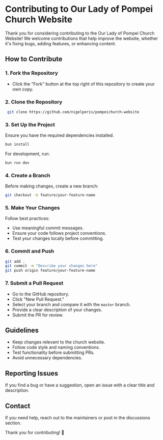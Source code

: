 # Contributing to Our Lady of Pompei Church Website

Thank you for considering contributing to the Our Lady of Pompei Church Website! We welcome contributions that help improve the website, whether it's fixing bugs, adding features, or enhancing content.

## How to Contribute

### 1. Fork the Repository
- Click the "Fork" button at the top right of this repository to create your own copy.

### 2. Clone the Repository
```sh
 git clone https://github.com/nigelperis/pompeichurch-website
```

### 3. Set Up the Project
Ensure you have the required dependencies installed.

```sh
bun install
```

For development, run:
```sh
bun run dev
```

### 4. Create a Branch
Before making changes, create a new branch:
```sh
git checkout -b feature/your-feature-name
```

### 5. Make Your Changes
Follow best practices:
- Use meaningful commit messages.
- Ensure your code follows project conventions.
- Test your changes locally before committing.

### 6. Commit and Push
```sh
git add .
git commit -m "Describe your changes here"
git push origin feature/your-feature-name
```

### 7. Submit a Pull Request
- Go to the GitHub repository.
- Click "New Pull Request."
- Select your branch and compare it with the `master` branch.
- Provide a clear description of your changes.
- Submit the PR for review.

## Guidelines
- Keep changes relevant to the church website.
- Follow code style and naming conventions.
- Test functionality before submitting PRs.
- Avoid unnecessary dependencies.

## Reporting Issues
If you find a bug or have a suggestion, open an issue with a clear title and description.

## Contact
If you need help, reach out to the maintainers or post in the discussions section.

Thank you for contributing! 🙌

